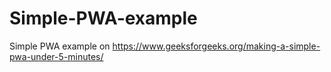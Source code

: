 # Simple-PWA-example
Simple PWA example on https://www.geeksforgeeks.org/making-a-simple-pwa-under-5-minutes/
